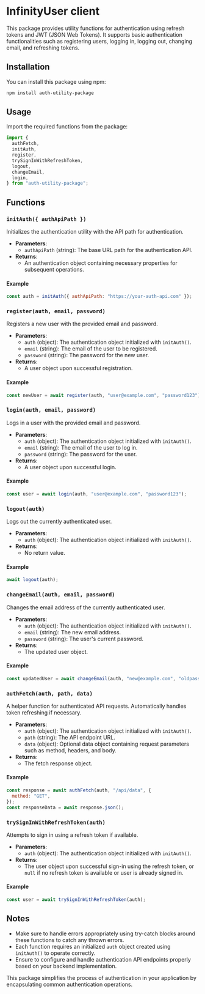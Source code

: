 # InfinityUser client

This package provides utility functions for authentication using refresh tokens and JWT (JSON Web Tokens). It supports basic authentication functionalities such as registering users, logging in, logging out, changing email, and refreshing tokens.

## Installation

You can install this package using npm:

```bash
npm install auth-utility-package
```

## Usage

Import the required functions from the package:

```javascript
import {
  authFetch,
  initAuth,
  register,
  trySignInWithRefreshToken,
  logout,
  changeEmail,
  login,
} from "auth-utility-package";
```

## Functions

### `initAuth({ authApiPath })`

Initializes the authentication utility with the API path for authentication.

- **Parameters**:
  - `authApiPath` (string): The base URL path for the authentication API.
- **Returns**:
  - An authentication object containing necessary properties for subsequent operations.

#### Example

```javascript
const auth = initAuth({ authApiPath: "https://your-auth-api.com" });
```

### `register(auth, email, password)`

Registers a new user with the provided email and password.

- **Parameters**:
  - `auth` (object): The authentication object initialized with `initAuth()`.
  - `email` (string): The email of the user to be registered.
  - `password` (string): The password for the new user.
- **Returns**:
  - A user object upon successful registration.

#### Example

```javascript
const newUser = await register(auth, "user@example.com", "password123");
```

### `login(auth, email, password)`

Logs in a user with the provided email and password.

- **Parameters**:
  - `auth` (object): The authentication object initialized with `initAuth()`.
  - `email` (string): The email of the user to log in.
  - `password` (string): The password for the user.
- **Returns**:
  - A user object upon successful login.

#### Example

```javascript
const user = await login(auth, "user@example.com", "password123");
```

### `logout(auth)`

Logs out the currently authenticated user.

- **Parameters**:
  - `auth` (object): The authentication object initialized with `initAuth()`.
- **Returns**:
  - No return value.

#### Example

```javascript
await logout(auth);
```

### `changeEmail(auth, email, password)`

Changes the email address of the currently authenticated user.

- **Parameters**:
  - `auth` (object): The authentication object initialized with `initAuth()`.
  - `email` (string): The new email address.
  - `password` (string): The user's current password.
- **Returns**:
  - The updated user object.

#### Example

```javascript
const updatedUser = await changeEmail(auth, "new@example.com", "oldpassword");
```

### `authFetch(auth, path, data)`

A helper function for authenticated API requests. Automatically handles token refreshing if necessary.

- **Parameters**:
  - `auth` (object): The authentication object initialized with `initAuth()`.
  - `path` (string): The API endpoint URL.
  - `data` (object): Optional data object containing request parameters such as method, headers, and body.
- **Returns**:
  - The fetch response object.

#### Example

```javascript
const response = await authFetch(auth, "/api/data", {
  method: "GET",
});
const responseData = await response.json();
```

### `trySignInWithRefreshToken(auth)`

Attempts to sign in using a refresh token if available.

- **Parameters**:
  - `auth` (object): The authentication object initialized with `initAuth()`.
- **Returns**:
  - The user object upon successful sign-in using the refresh token, or `null` if no refresh token is available or user is already signed in.

#### Example

```javascript
const user = await trySignInWithRefreshToken(auth);
```

## Notes

- Make sure to handle errors appropriately using try-catch blocks around these functions to catch any thrown errors.
- Each function requires an initialized `auth` object created using `initAuth()` to operate correctly.
- Ensure to configure and handle authentication API endpoints properly based on your backend implementation.

This package simplifies the process of authentication in your application by encapsulating common authentication operations.
